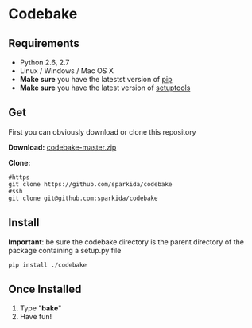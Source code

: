 Codebake
========

Requirements
------------
* Python 2.6, 2.7
* Linux / Windows / Mac OS X
* **Make sure** you have the latestst version of [pip](http://pip.readthedocs.org/en/latest/installing.html)
* **Make sure** you have the latest version of [setuptools](https://pypi.python.org/pypi/setuptools#installation-instructions)

Get
---
First you can obviously download or clone this repository

**Download:**
[codebake-master.zip](https://github.com/sparkida/codebake/archive/master.zip)

**Clone:**
```
#https
git clone https://github.com/sparkida/codebake
#ssh
git clone git@github.com:sparkida/codebake
```

Install
-------

**Important**: be sure the codebake directory is the parent
directory of the package containing a setup.py file
```
pip install ./codebake
```


Once Installed
--------------
1. Type "**bake**"
2. Have fun!

